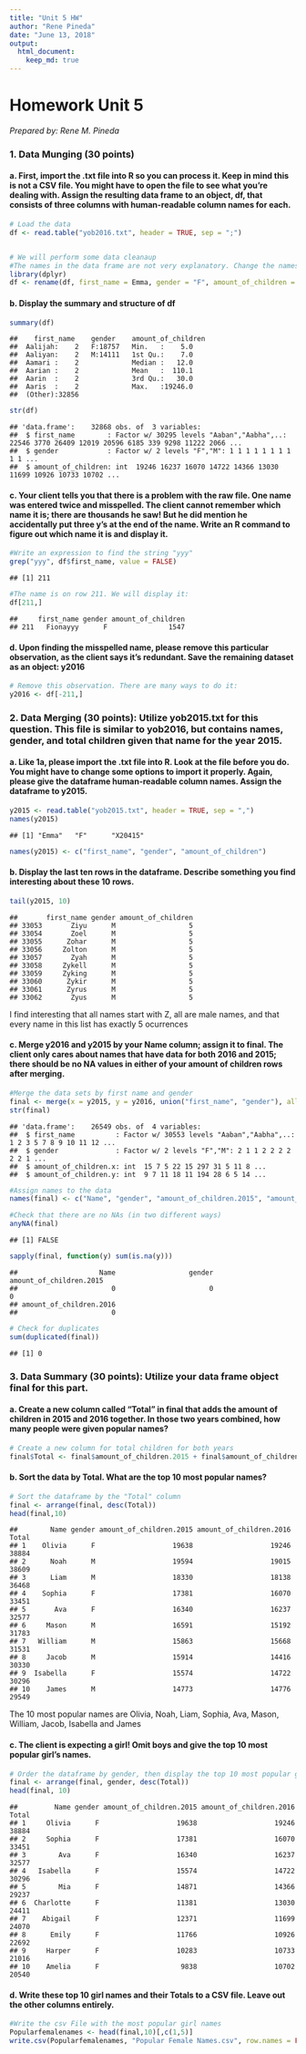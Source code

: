 ```yaml
---
title: "Unit 5 HW"
author: "Rene Pineda"
date: "June 13, 2018"
output:
  html_document:
    keep_md: true
---
```


# Homework Unit 5

*Prepared by: Rene M. Pineda*

### 1.	Data Munging (30 points)
#### a.	First, import the .txt file into R so you can process it.  Keep in mind this is not a CSV file.  You might have to open the file to see what you’re dealing with.  Assign the resulting data frame to an object, df, that consists of three columns with human-readable column names for each.


```r
# Load the data
df <- read.table("yob2016.txt", header = TRUE, sep = ";")


# We will perform some data cleanaup
#The names in the data frame are not very explanatory. Change the names of the variables:
library(dplyr)
df <- rename(df, first_name = Emma, gender = "F", amount_of_children = X19414)
```

#### b.	Display the summary and structure of df

```r
summary(df)
```

```
##    first_name    gender    amount_of_children
##  Aalijah:    2   F:18757   Min.   :    5.0   
##  Aaliyan:    2   M:14111   1st Qu.:    7.0   
##  Aamari :    2             Median :   12.0   
##  Aarian :    2             Mean   :  110.1   
##  Aarin  :    2             3rd Qu.:   30.0   
##  Aaris  :    2             Max.   :19246.0   
##  (Other):32856
```

```r
str(df)
```

```
## 'data.frame':	32868 obs. of  3 variables:
##  $ first_name        : Factor w/ 30295 levels "Aaban","Aabha",..: 22546 3770 26409 12019 20596 6185 339 9298 11222 2066 ...
##  $ gender            : Factor w/ 2 levels "F","M": 1 1 1 1 1 1 1 1 1 1 ...
##  $ amount_of_children: int  19246 16237 16070 14722 14366 13030 11699 10926 10733 10702 ...
```

#### c.	Your client tells you that there is a problem with the raw file.  One name was entered twice and misspelled.  The client cannot remember which name it is; there are thousands he saw! But he did mention he accidentally put three y’s at the end of the name.  Write an R command to figure out which name it is and display it.

```r
#Write an expression to find the string "yyy"
grep("yyy", df$first_name, value = FALSE)
```

```
## [1] 211
```

```r
#The name is on row 211. We will display it:
df[211,]
```

```
##     first_name gender amount_of_children
## 211   Fionayyy      F               1547
```

#### d.	Upon finding the misspelled name, please remove this particular observation, as the client says it’s redundant.  Save the remaining dataset as an object: y2016 

```r
# Remove this observation. There are many ways to do it:
y2016 <- df[-211,]
```
### 2.	Data Merging (30 points): Utilize yob2015.txt for this question.  This file is similar to yob2016, but contains names, gender, and total children given that name for the year 2015.
#### a.	Like 1a, please import the .txt file into R.  Look at the file before you do.  You might have to change some options to import it properly.  Again, please give the dataframe human-readable column names.  Assign the dataframe to y2015.  

```r
y2015 <- read.table("yob2015.txt", header = TRUE, sep = ",")
names(y2015)
```

```
## [1] "Emma"   "F"      "X20415"
```

```r
names(y2015) <- c("first_name", "gender", "amount_of_children")
```

#### b.	Display the last ten rows in the dataframe.  Describe something you find interesting about these 10 rows.

```r
tail(y2015, 10)
```

```
##       first_name gender amount_of_children
## 33053       Ziyu      M                  5
## 33054       Zoel      M                  5
## 33055      Zohar      M                  5
## 33056     Zolton      M                  5
## 33057       Zyah      M                  5
## 33058     Zykell      M                  5
## 33059     Zyking      M                  5
## 33060      Zykir      M                  5
## 33061      Zyrus      M                  5
## 33062       Zyus      M                  5
```
I find interesting that all names start with Z, all are male names, and that every name in this list has exactly 5 ocurrences

#### c.	Merge y2016 and y2015 by your Name column; assign it to final.  The client only cares about names that have data for both 2016 and 2015; there should be no NA values in either of your amount of children rows after merging.

```r
#Merge the data sets by first name and gender
final <- merge(x = y2015, y = y2016, union("first_name", "gender"), all = FALSE)
str(final)
```

```
## 'data.frame':	26549 obs. of  4 variables:
##  $ first_name          : Factor w/ 30553 levels "Aaban","Aabha",..: 1 2 3 5 7 8 9 10 11 12 ...
##  $ gender              : Factor w/ 2 levels "F","M": 2 1 1 2 2 2 2 2 2 1 ...
##  $ amount_of_children.x: int  15 7 5 22 15 297 31 5 11 8 ...
##  $ amount_of_children.y: int  9 7 11 18 11 194 28 6 5 14 ...
```

```r
#Assign names to the data
names(final) <- c("Name", "gender", "amount_of_children.2015", "amount_of_children.2016")

#Check that there are no NAs (in two different ways)
anyNA(final)
```

```
## [1] FALSE
```

```r
sapply(final, function(y) sum(is.na(y)))
```

```
##                    Name                  gender amount_of_children.2015 
##                       0                       0                       0 
## amount_of_children.2016 
##                       0
```

```r
# Check for duplicates
sum(duplicated(final))
```

```
## [1] 0
```
### 3.	Data Summary (30 points): Utilize your data frame object final for this part.

#### a.	Create a new column called “Total” in final that adds the amount of children in 2015 and 2016 together.  In those two years combined, how many people were given popular names?

```r
# Create a new column for total children for both years
final$Total <- final$amount_of_children.2015 + final$amount_of_children.2016
```

#### b.	Sort the data by Total.  What are the top 10 most popular names?

```r
# Sort the dataframe by the "Total" column
final <- arrange(final, desc(Total))
head(final,10)
```

```
##        Name gender amount_of_children.2015 amount_of_children.2016 Total
## 1    Olivia      F                   19638                   19246 38884
## 2      Noah      M                   19594                   19015 38609
## 3      Liam      M                   18330                   18138 36468
## 4    Sophia      F                   17381                   16070 33451
## 5       Ava      F                   16340                   16237 32577
## 6     Mason      M                   16591                   15192 31783
## 7   William      M                   15863                   15668 31531
## 8     Jacob      M                   15914                   14416 30330
## 9  Isabella      F                   15574                   14722 30296
## 10    James      M                   14773                   14776 29549
```
The 10 most popular names are Olivia, Noah, Liam, Sophia, Ava, Mason, William, Jacob, Isabella and James

#### c.	The client is expecting a girl!  Omit boys and give the top 10 most popular girl’s names.

```r
# Order the dataframe by gender, then display the top 10 most popular girl's names
final <- arrange(final, gender, desc(Total))
head(final, 10)
```

```
##         Name gender amount_of_children.2015 amount_of_children.2016 Total
## 1     Olivia      F                   19638                   19246 38884
## 2     Sophia      F                   17381                   16070 33451
## 3        Ava      F                   16340                   16237 32577
## 4   Isabella      F                   15574                   14722 30296
## 5        Mia      F                   14871                   14366 29237
## 6  Charlotte      F                   11381                   13030 24411
## 7    Abigail      F                   12371                   11699 24070
## 8      Emily      F                   11766                   10926 22692
## 9     Harper      F                   10283                   10733 21016
## 10    Amelia      F                    9838                   10702 20540
```

#### d.	Write these top 10 girl names and their Totals to a CSV file.  Leave out the other columns entirely.

```r
#Write the csv File with the most popular girl names
Popularfemalenames <- head(final,10)[,c(1,5)]
write.csv(Popularfemalenames, "Popular Female Names.csv", row.names = FALSE)
```

